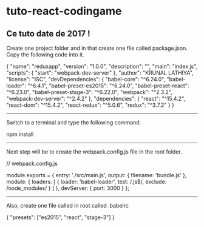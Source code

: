 # tuto-react-codingame
## Ce tuto date de 2017 !

Create one project folder and in that create one file called package.json. Copy the following code into it.

{
  "name": "reduxapp",
  "version": "1.0.0",
  "description": "",
  "main": "index.js",
  "scripts": {
    "start": "webpack-dev-server"
  },
  "author": "KRUNAL LATHIYA",
  "license": "ISC",
  "devDependencies": {
    "babel-core": "^6.24.0",
    "babel-loader": "^6.4.1",
    "babel-preset-es2015": "^6.24.0",
    "babel-preset-react": "^6.23.0",
    "babel-preset-stage-3": "^6.22.0",
    "webpack": "^2.3.2",
    "webpack-dev-server": "^2.4.2"
  },
  "dependencies": {
    "react": "^15.4.2",
    "react-dom": "^15.4.2",
    "react-redux": "^5.0.6",
    "redux": "^3.7.2"
  }
}

----------------------------------------------------

Switch to a terminal and type the following command.

npm install

---------------------------------------------------

Next step will be to create the webpack.config.js file in the root folder.

// webpack.config.js

module.exports = {
    entry: './src/main.js',
    output: {
        filename: 'bundle.js'
    },
    module: {
        loaders: [
            {
                loader: 'babel-loader',
                test: /\.js$/,
                exclude: /node_modules/
            }
        ]
    },
    devServer: {
        port: 3000
    }
};

---------------------------------------------------

Also, create one file called in root called .babelrc

{
  "presets": ["es2015", "react", "stage-3"]
}
